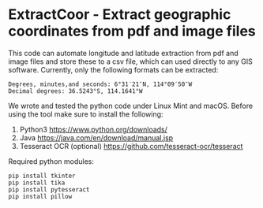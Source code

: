 # ExtractCoor - Extract geographic coordinates from pdf and image files
This code can automate longitude and latitude extraction from pdf and image files and store these to a csv file, which can used directly to any GIS software. Currently, only the following formats can be extracted:
```
Degrees, minutes,and seconds: 6°31′21″N, 114°09′50″W
Decimal degrees: 36.5243°S, 114.1641°W
```
We wrote and tested the python code under Linux Mint and macOS. Before using the tool make sure to install the following:
1. Python3 https://www.python.org/downloads/
2. Java https://java.com/en/download/manual.jsp
3. Tesseract OCR (optional) https://github.com/tesseract-ocr/tesseract

Required python modules:
```
pip install tkinter
pip install tika
pip install pytesseract
pip install pillow
```
